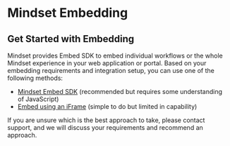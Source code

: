 # Mindset Embedding

## Get Started with Embedding&#x20;

Mindset provides Embed SDK to embed individual workflows or the whole Mindset experience in your web application or portal. Based on your embedding requirements and integration setup, you can use one of the following methods:

* [Mindset Embed SDK](embedding-sdk.md) (recommended but requires some understanding of JavaScript)
* [Embed using an iFrame](iframe-embedding.md) (simple to do but limited in capability)

If you are unsure which is the best approach to take, please contact support, and we will discuss your requirements and recommend an approach.&#x20;
